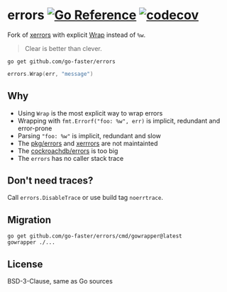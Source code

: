 # errors [![Go Reference](https://img.shields.io/badge/go-pkg-00ADD8)](https://pkg.go.dev/github.com/go-faster/errors#section-documentation) [![codecov](https://img.shields.io/codecov/c/github/go-faster/errors?label=cover)](https://codecov.io/gh/go-faster/errors)

Fork of [xerrors](https://pkg.go.dev/golang.org/x/xerrors) with explicit [Wrap](https://pkg.go.dev/github.com/go-faster/errors#Wrap) instead of `%w`.

> Clear is better than clever.

```
go get github.com/go-faster/errors
```

```go
errors.Wrap(err, "message")
```

## Why
* Using `Wrap` is the most explicit way to wrap errors
* Wrapping with `fmt.Errorf("foo: %w", err)` is implicit, redundant and error-prone
* Parsing `"foo: %w"` is implicit, redundant and slow
* The [pkg/errors](https://github.com/pkg/errors) and [xerrrors](https://pkg.go.dev/golang.org/x/xerrors) are not maintainted
* The [cockroachdb/errors](https://github.com/cockroachdb/errors) is too big
* The `errors` has no caller stack trace

## Don't need traces?
Call `errors.DisableTrace` or use build tag `noerrtrace`.

## Migration
```
go get github.com/go-faster/errors/cmd/gowrapper@latest
gowrapper ./...
```

## License

BSD-3-Clause, same as Go sources

